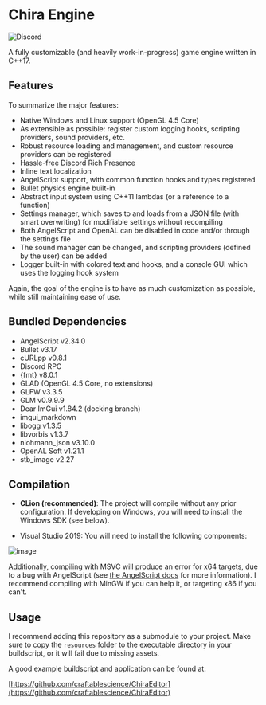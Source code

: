 # Chira Engine
![Discord](https://img.shields.io/discord/678074864346857482?label=Discord&logo=Discord&logoColor=%23FFFFFF&style=flat-square)

A fully customizable (and heavily work-in-progress) game engine written in C++17.

## Features
To summarize the major features:
- Native Windows and Linux support (OpenGL 4.5 Core)
- As extensible as possible: register custom logging hooks, scripting providers, sound providers, etc.
- Robust resource loading and management, and custom resource providers can be registered
- Hassle-free Discord Rich Presence
- Inline text localization
- AngelScript support, with common function hooks and types registered
- Bullet physics engine built-in
- Abstract input system using C++11 lambdas (or a reference to a function)
- Settings manager, which saves to and loads from a JSON file (with smart overwriting) for modifiable settings without recompiling
- Both AngelScript and OpenAL can be disabled in code and/or through the settings file
- The sound manager can be changed, and scripting providers (defined by the user) can be added
- Logger built-in with colored text and hooks, and a console GUI which uses the logging hook system

Again, the goal of the engine is to have as much customization as possible, while still maintaining ease of use.

## Bundled Dependencies
- AngelScript v2.34.0
- Bullet v3.17
- cURLpp v0.8.1
- Discord RPC
- {fmt} v8.0.1
- GLAD (OpenGL 4.5 Core, no extensions)
- GLFW v3.3.5
- GLM v0.9.9.9
- Dear ImGui v1.84.2 (docking branch)
- imgui_markdown
- libogg v1.3.5
- libvorbis v1.3.7
- nlohmann_json v3.10.0
- OpenAL Soft v1.21.1
- stb_image v2.27

## Compilation
- **CLion (recommended)**: The project will compile without any prior configuration. If developing on Windows, you will need to install the Windows SDK (see below).

- Visual Studio 2019: You will need to install the following components:

![image](https://user-images.githubusercontent.com/26600014/128105644-cfa92f30-dc96-4476-a4c9-8d8b5f3ce129.png)

Additionally, compiling with MSVC will produce an error for x64 targets, due to a bug with AngelScript (see [the AngelScript docs](https://www.angelcode.com/angelscript/sdk/docs/manual/doc_compile_lib.html#doc_compile_win64) for more information).
I recommend compiling with MinGW if you can help it, or targeting x86 if you can't.

## Usage
I recommend adding this repository as a submodule to your project.
Make sure to copy the `resources` folder to the executable directory in your buildscript, or it will fail due to missing assets.

A good example buildscript and application can be found at:

[https://github.com/craftablescience/ChiraEditor](https://github.com/craftablescience/ChiraEditor)
